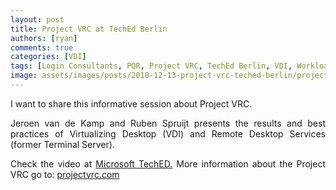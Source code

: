```yaml
---
layout: post
title: Project VRC at TechEd Berlin
authors: [ryan]
comments: true
categories: [VDI]
tags: [Login Consultants, PQR, Project VRC, TechEd Berlin, VDI, Workloads]
image: assets/images/posts/2010-12-13-project-vrc-teched-berlin/project-vrc-at-teched-berlin-feature-image.png
---
```

<p style="text-align: justify;">I want to share this informative session about Project VRC.</p>
<p style="text-align: justify;">Jeroen van de Kamp and Ruben Spruijt presents the results and best practices of Virtualizing Desktop (VDI) and Remote Desktop Services (former Terminal Server).</p>
<p style="text-align: justify;">Check the video at <a title="MS TechEd" href="http://www.msteched.com/2010/Europe/VIR307" target="_blank">Microsoft TechED.</a> More information about the Project VRC go to: <a href="http://www.projectvrc.com" target="_blank">projectvrc.com
</a></p>
